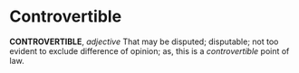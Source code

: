 # Controvertible

**CONTROVERTIBLE**, _adjective_ That may be disputed; disputable; not too evident to exclude difference of opinion; as, this is a _controvertible_ point of law.